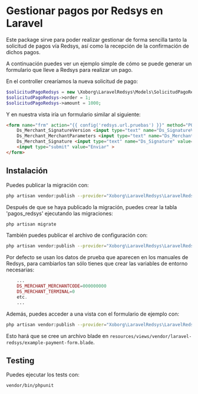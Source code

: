 # Gestionar pagos por Redsys en Laravel

Este package sirve para poder realizar gestionar de forma sencilla tanto la solicitud de pagos vía Redsys, así como la recepción de la confirmación de dichos pagos.

A continuación puedes ver un ejemplo simple de cómo se puede generar un formulario que lleve a Redsys para realizar un pago.

En el controller crearíamos la nueva solicitud de pago:

```php
$solicitudPagoRedsys = new \Xoborg\LaravelRedsys\Models\SolicitudPagoRedsys();
$solicitudPagoRedsys->order = 1;
$solicitudPagoRedsys->amount = 1000;
```

Y en nuestra vista iría un formulario similar al siguiente:

```html
<form name="frm" action="{{ config('redsys.url.pruebas') }}" method="POST">
	Ds_Merchant_SignatureVersion <input type="text" name="Ds_SignatureVersion" value="{{ config('redsys.ds_signature_version') }}"/></br>
	Ds_Merchant_MerchantParameters <input type="text" name="Ds_MerchantParameters" value="{{ $pagoRedsys->getMerchantParameters() }}"/></br>
	Ds_Merchant_Signature <input type="text" name="Ds_Signature" value="{{ $pagoRedsys->getMerchantSignature() }}"/></br>
	<input type="submit" value="Enviar" >
</form>
``` 

## Instalación

Puedes publicar la migración con:

```bash
php artisan vendor:publish --provider="Xoborg\LaravelRedsys\LaravelRedsysServiceProvider" --tag="migrations"
```

Después de que se haya publicado la migración, puedes crear la tabla 'pagos_redsys' ejecutando las migraciones:

```bash
php artisan migrate
```

También puedes publicar el archivo de configuración con:

```bash
php artisan vendor:publish --provider="Xoborg\LaravelRedsys\LaravelRedsysServiceProvider" --tag="config"
```

Por defecto se usan los datos de prueba que aparecen en los manuales de Redsys, para cambiarlos tan sólo tienes que crear las variables de entorno necesarias:

```php
    ...
    DS_MERCHANT_MERCHANTCODE=000000000
    DS_MERCHANT_TERMINAL=0
    etc.
    ...
```

Además, puedes acceder a una vista con el formulario de ejemplo con:

```bash
php artisan vendor:publish --provider="Xoborg\LaravelRedsys\LaravelRedsysServiceProvider" --tag="views"
```

Esto hará que se cree un archivo blade en `resources/views/vendor/laravel-redsys/example-payment-form.blade`.


## Testing

Puedes ejecutar los tests con:

```bash
vendor/bin/phpunit
```
